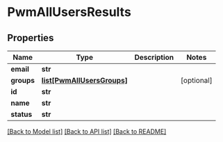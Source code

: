 # PwmAllUsersResults

## Properties
Name | Type | Description | Notes
------------ | ------------- | ------------- | -------------
**email** | **str** |  | 
**groups** | [**list[PwmAllUsersGroups]**](PwmAllUsersGroups.md) |  | [optional] 
**id** | **str** |  | 
**name** | **str** |  | 
**status** | **str** |  | 

[[Back to Model list]](../README.md#documentation-for-models) [[Back to API list]](../README.md#documentation-for-api-endpoints) [[Back to README]](../README.md)

